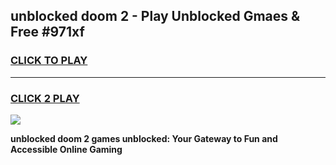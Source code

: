 
## unblocked doom 2 - Play Unblocked Gmaes & Free #971xf
<h3>
<a href="https://news.freeplayer.one?title=unblocked_doom_2&ref=03M">CLICK TO PLAY</a></h3>
<hr>

<h3>
<a href="https://news.freeplayer.one?title=unblocked_doom_2&ref=03M">CLICK 2 PLAY</a>
  
</h3>

<a href="https://news.freeplayer.one?title=unblocked_doom_2&ref=03M"><img src="https://clearcache.store/games.png"></a>


**unblocked doom 2 games unblocked: Your Gateway to Fun and Accessible Online Gaming**
